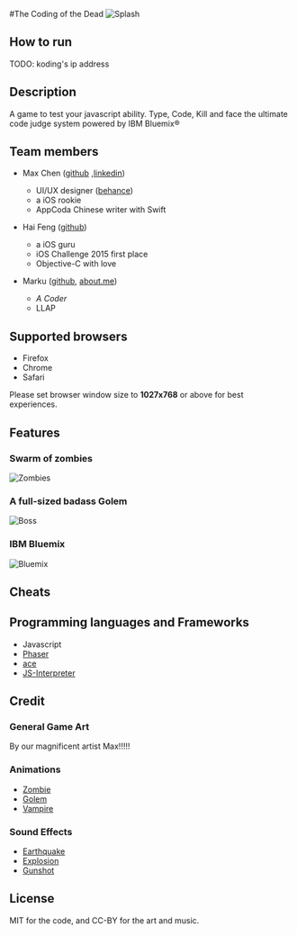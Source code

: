 #The Coding of the Dead
![Splash](https://cloud.githubusercontent.com/assets/4080524/13202495/bbe2b4ba-d8d7-11e5-9df3-96a0a3e96740.jpg)

## How to run
TODO: koding's ip address

## Description

A game to test your javascript ability.
Type, Code, Kill and face the ultimate code judge system powered by IBM Bluemix® 

## Team members
* Max Chen ([github](https://github.com/MaxChen) ,[linkedin](https://tw.linkedin.com/in/maxnesto))
  * UI/UX designer ([behance](https://www.behance.net/maxnesto))
  * a iOS rookie
  * AppCoda Chinese writer with Swift
* Hai Feng ([github](https://github.com/haifengkao))
  * a iOS guru
  * iOS Challenge 2015 first place
  * Objective-C with love
   
* Marku ([github](https://github.com/mutekinootoko), [about.me](https://about.me/mutekinootoko))
  * *A Coder*
  * LLAP

## Supported browsers
* Firefox
* Chrome
* Safari

Please set browser window size to **1027x768** or above for best experiences.

## Features
### Swarm of zombies
![Zombies](https://cloud.githubusercontent.com/assets/4080524/13202693/57961f04-d8de-11e5-988e-09a7234173a7.jpg)

### A full-sized badass Golem
![Boss](https://cloud.githubusercontent.com/assets/4080524/13202673/c305d6c2-d8dd-11e5-8b7d-ced3a8885358.jpg)

### IBM Bluemix
![Bluemix](https://cloud.githubusercontent.com/assets/4080524/13203382/c4fd64ae-d8f1-11e5-93dd-5df9a420c56f.jpg)

## Cheats


## Programming languages and Frameworks
* Javascript
* [Phaser](http://phaser.io/)
* [ace](https://ace.c9.io/)
* [JS-Interpreter](https://github.com/NeilFraser/JS-Interpreter)

## Credit

### General Game  Art
By our magnificent artist Max!!!!!

### Animations
* [Zombie](http://opengameart.org/content/zombie-animations)
* [Golem](http://opengameart.org/content/golem-animations)
* [Vampire](http://opengameart.org/content/vampire-animations)

### Sound Effects
* [Earthquake](http://mrclan.com/fastdl/tfc/sound/earthquake.wav)
* [Explosion](http://www.freesfx.co.uk/soundeffects/fire_explosions/?p=2)
* [Gunshot](http://www.findsounds.com/)

## License
MIT for the code, and CC-BY for the art and music.
